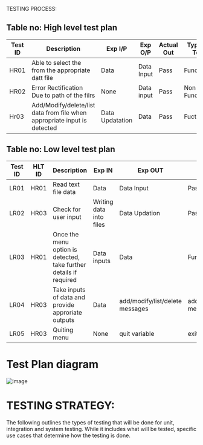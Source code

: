 TESTING PROCESS:
## Table no: High level test plan

| **Test ID** | **Description**| **Exp I/P** | **Exp O/P** | **Actual Out** |**Type Of Test**  |
|-------------|----------------|-------------|-------------|----------------|------------------|  
| HR01 |Able to select the from the appropriate datt file| Data| Data Input| Pass | Functional |
| HR02 |Error Rectification Due to path of the filrs| None | Data input| Pass | Non-Functional|
| Hr03 | Add/Modify/delete/list data from file when appropriate input is detected | Data Updatation| Data | Pass | Fuctional |

## Table no: Low level test plan

| **Test ID** | **HLT ID** | **Description**| **Exp IN** | **Exp OUT** | **Actual Out** |**Test**  |    
|-------------|------------|----------------|------------|-------------|----------------|----------|
| LR01 | HR01 | Read text file data | Data  | Data Input  | Pass  | Non-Functional|
| LR02 | HR03 | Check for user input | Writing data into files| Data Updation| Pass |Functional| 
| LR03 | HR01 | Once the menu option is detected, take further details if required| Data inputs | Data |Functional|
| LR04 | HR03 | Take inputs of data and provide approriate outputs| Data | add/modify/list/delete messages| add/modify/list/delete messages | Functional |
| LR05 | HR03 | Quiting menu | None | quit variable | exit(0) | Functional|


# Test Plan diagram

![image](https://user-images.githubusercontent.com/74864052/125634761-d56eed7f-0919-4ed8-b791-da45dfab7a8b.png)



# TESTING STRATEGY:

The following outlines the types of testing that will be done for unit, integration and system testing. While it includes what will be tested, specific use cases that determine how the testing is done. 

